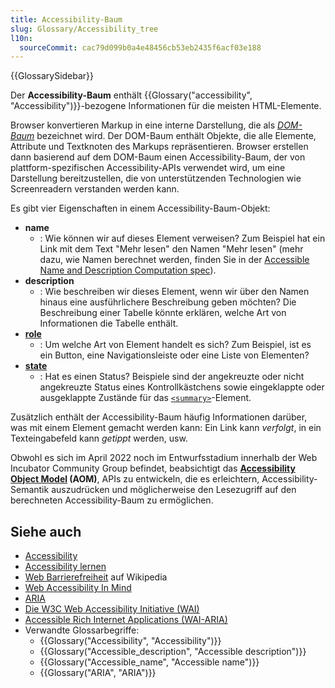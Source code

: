 ```yaml
---
title: Accessibility-Baum
slug: Glossary/Accessibility_tree
l10n:
  sourceCommit: cac79d099b0a4e48456cb53eb2435f6acf03e188
---
```


{{GlossarySidebar}}

Der **Accessibility-Baum** enthält {{Glossary("accessibility", "Accessibility")}}-bezogene Informationen für die meisten HTML-Elemente.

Browser konvertieren Markup in eine interne Darstellung, die als _[DOM-Baum](/de/docs/Web/API/Document_Object_Model/Using_the_Document_Object_Model)_ bezeichnet wird. Der DOM-Baum enthält Objekte, die alle Elemente, Attribute und Textknoten des Markups repräsentieren. Browser erstellen dann basierend auf dem DOM-Baum einen Accessibility-Baum, der von plattform-spezifischen Accessibility-APIs verwendet wird, um eine Darstellung bereitzustellen, die von unterstützenden Technologien wie Screenreadern verstanden werden kann.

Es gibt vier Eigenschaften in einem Accessibility-Baum-Objekt:

- **name**
  - : Wie können wir auf dieses Element verweisen? Zum Beispiel hat ein Link mit dem Text "Mehr lesen" den Namen "Mehr lesen" (mehr dazu, wie Namen berechnet werden, finden Sie in der [Accessible Name and Description Computation spec](https://w3c.github.io/accname/)).
- **description**
  - : Wie beschreiben wir dieses Element, wenn wir über den Namen hinaus eine ausführlichere Beschreibung geben möchten? Die Beschreibung einer Tabelle könnte erklären, welche Art von Informationen die Tabelle enthält.
- [**role**](/de/docs/Web/Accessibility/ARIA/Reference/Roles)
  - : Um welche Art von Element handelt es sich? Zum Beispiel, ist es ein Button, eine Navigationsleiste oder eine Liste von Elementen?
- [**state**](/de/docs/Web/Accessibility/ARIA/Reference/Attributes)
  - : Hat es einen Status? Beispiele sind der angekreuzte oder nicht angekreuzte Status eines Kontrollkästchens sowie eingeklappte oder ausgeklappte Zustände für das [`<summary>`](/de/docs/Web/HTML/Reference/Elements/summary)-Element.

Zusätzlich enthält der Accessibility-Baum häufig Informationen darüber, was mit einem Element gemacht werden kann: Ein Link kann _verfolgt_, in ein Texteingabefeld kann _getippt_ werden, usw.

Obwohl es sich im April 2022 noch im Entwurfsstadium innerhalb der Web Incubator Community Group befindet, beabsichtigt das **[Accessibility Object Model](https://wicg.github.io/aom/explainer.html) (AOM)**, APIs zu entwickeln, die es erleichtern, Accessibility-Semantik auszudrücken und möglicherweise den Lesezugriff auf den berechneten Accessibility-Baum zu ermöglichen.

## Siehe auch

- [Accessibility](/de/docs/Web/Accessibility)
- [Accessibility lernen](/de/docs/Learn_web_development/Core/Accessibility)
- [Web Barrierefreiheit](https://en.wikipedia.org/wiki/Web_accessibility) auf Wikipedia
- [Web Accessibility In Mind](https://webaim.org/)
- [ARIA](/de/docs/Web/Accessibility/ARIA)
- [Die W3C Web Accessibility Initiative (WAI)](https://www.w3.org/WAI/)
- [Accessible Rich Internet Applications (WAI-ARIA)](https://w3c.github.io/aria/)
- Verwandte Glossarbegriffe:
  - {{Glossary("Accessibility", "Accessibility")}}
  - {{Glossary("Accessible_description", "Accessible description")}}
  - {{Glossary("Accessible_name", "Accessible name")}}
  - {{Glossary("ARIA", "ARIA")}}
